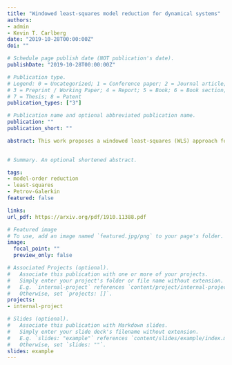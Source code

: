 ```yaml
---
title: "Windowed least-squares model reduction for dynamical systems"
authors:
- admin
- Kevin T. Carlberg  
date: "2019-10-28T00:00:00Z"
doi: ""

# Schedule page publish date (NOT publication's date).
publishDate: "2019-10-28T00:00:00Z"

# Publication type.
# Legend: 0 = Uncategorized; 1 = Conference paper; 2 = Journal article;
# 3 = Preprint / Working Paper; 4 = Report; 5 = Book; 6 = Book section;
# 7 = Thesis; 8 = Patent
publication_types: ["3"]

# Publication name and optional abbreviated publication name.
publication: ""
publication_short: ""

abstract: This work proposes a windowed least-squares (WLS) approach for model-reduction of dynamical systems. The proposed approach sequentially minimizes the time-continuous full-order-model residual within a low-dimensional space-time trial subspace over time windows. The approach comprises a generalization of existing model reduction approaches, as particular instances of the methodology recover Galerkin, least-squares Petrov-Galerkin (LSPG), and space-time LSPG projection. In addition, the approach addresses key deficiencies in existing model-reduction techniques, e.g., the dependence of LSPG and space-time LSPG projection on the time discretization and the exponential growth in time exhibited by a posteriori error bounds for both Galerkin and LSPG projection. We consider two types of space-time trial subspaces within the proposed approach: one that reduces only the spatial dimension of the full-order model, and one that reduces both the spatial and temporal dimensions of the full-order model. For each type of trial subspace, we consider two different solution techniques: direct (i.e., discretize then optimize) and indirect (i.e., optimize then discretize). Numerical experiments conducted using trial subspaces characterized by spatial dimension reduction demonstrate that the WLS approach can yield more accurate solutions with lower space-time residuals than Galerkin and LSPG projection.

 
# Summary. An optional shortened abstract.

tags:
- model-order reduction
- least-squares
- Petrov-Galerkin
featured: false 

links:
url_pdf: https://arxiv.org/pdf/1910.11388.pdf 

# Featured image
# To use, add an image named `featured.jpg/png` to your page's folder. 
image:
  focal_point: ""
  preview_only: false

# Associated Projects (optional).
#   Associate this publication with one or more of your projects.
#   Simply enter your project's folder or file name without extension.
#   E.g. `internal-project` references `content/project/internal-project/index.md`.
#   Otherwise, set `projects: []`.
projects:
- internal-project

# Slides (optional).
#   Associate this publication with Markdown slides.
#   Simply enter your slide deck's filename without extension.
#   E.g. `slides: "example"` references `content/slides/example/index.md`.
#   Otherwise, set `slides: ""`.
slides: example
---
```

